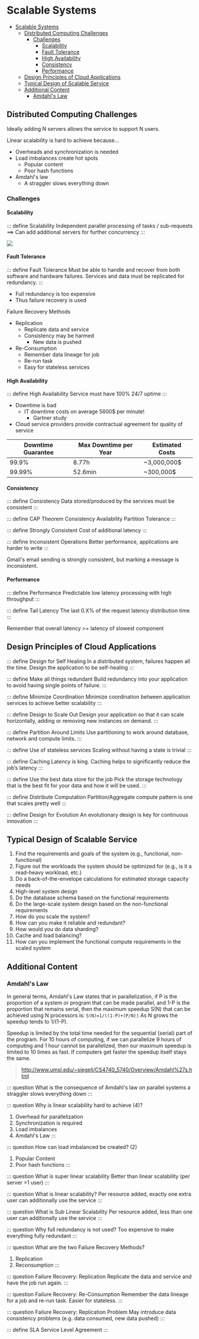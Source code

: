 # Scalable Systems

- [Scalable Systems](#scalable-systems)
  - [Distributed Computing Challenges](#distributed-computing-challenges)
    - [Challenges](#challenges)
      - [Scalability](#scalability)
      - [Fault Tolerance](#fault-tolerance)
      - [High Availability](#high-availability)
      - [Consistency](#consistency)
      - [Performance](#performance)
  - [Design Principles of Cloud Applications](#design-principles-of-cloud-applications)
  - [Typical Design of Scalable Service](#typical-design-of-scalable-service)
  - [Additional Content](#additional-content)
    - [Amdahl's Law](#amdahls-law)


## Distributed Computing Challenges

Ideally adding N servers allows the service to support N users. 

Linear scalability is hard to achieve because...

* Overheads and synchronization is needed
* Load imbalances create hot spots
  * Popular content
  * Poor hash functions
* Amdahl's law
  * A straggler slows everything down

### Challenges

#### Scalability

::: define Scalability
Independent parallel processing of tasks / sub-requests ==> Can add additional servers for further concurrency
:::

![](https://www.researchgate.net/profile/Mark-Burgess-9/publication/293654281/figure/fig28/AS:613921840979968@1523381781092/Sublinear-linear-and-superlinear-scaling-of-a-value-with-respect-to-a-control.png)


#### Fault Tolerance

::: define Fault Tolerance
Must be able to handle and recover from both software and hardware failures. Services and data must be replicated for redundancy. 
:::

* Full redundancy is too expensive
* Thus failure recovery is used

Failure Recovery Methods

* Replication
  * Replicate data and service
  * Consistency may be harmed
    * New data is pushed
* Re-Consumption
  * Remember data lineage for job
  * Re-run task
  * Easy for stateless services

#### High Availability

::: define High Availability
Service must have 100% 24/7 uptime
:::

* Downtime is bad
  * IT downtime costs on average 5600$ per minute!
    * Gartner study
* Cloud service providers provide contractual agreement for quality of service

| Downtime Guarantee | Max Downtime per Year | Estimated Costs |
| ------------------ | --------------------- | --------------- |
| 99.9%              | 8.77h                 | ~3,000,000$     |
| 99.99%             | 52.6min               | ~300,000$       |

#### Consistency
::: define Consistency
Data stored/produced by the services must be consistent
:::

::: define CAP Theorem
Consistency
Availability
Partition Tolerance
:::

::: define Strongly Consistent
Cost of additional latency
:::

::: define Inconsistent Operations
Better performance, applications are harder to write
:::

Gmail's email sending is strongly consistent, but marking a message is inconsistent.

#### Performance
::: define Performance
Predictable low latency processing with high throughput
:::

::: define Tail Latency
The last 0.X% of the request latency distribution time
:::

Remember that overall latency >= latency of slowest component

## Design Principles of Cloud Applications

::: define Design for Self Healing
In a distributed system, failures happen all the time. Design the application to be self-healing
:::

::: define Make all things redundant
Build redundancy into your application to avoid having single points of failure.
:::

::: define Minimize Coordination
Minimize coordination between application services to achieve better scalability
:::

::: define Design to Scale Out
Design your application so that it can scale horizontally, adding or removing new instances on demand.
:::

::: define Partition Around Limits
Use partitioning to work around database, network and compute limits.
:::

::: define Use of stateless services
Scaling without having a state is trivial
:::

::: define Caching
Latency is king. Caching helps to significantly reduce the job’s latency
:::

::: define Use the best data store for the job
Pick the storage technology that is the best fit for your data and how it will be used.
:::

::: define Distribute Computation
Partition/Aggregate compute pattern is one that scales pretty well
:::

::: define Design for Evolution
An evolutionary design is key for continuous innovation
:::

## Typical Design of Scalable Service
1. Find the requirements and goals of the system (e.g., functional, non-functional)
2. Figure out the workloads the system should be optimized for (e.g., is it a read-heavy workload, etc.)
3. Do a back-of-the-envelope calculations for estimated storage capacity needs
4. High-level system design
5. Do the database schema based on the functional requirements
6. Do the large-scale system design based on the non-functional requirements
  1. How do you scale the system?
  2. How can you make it reliable and redundant?
  3. How would you do data sharding?
  4. Cache and load balancing?
7. How can you implement the functional compute requirements in the scaled system

## Additional Content

### Amdahl's Law
In general terms, Amdahl's Law states that in parallelization, if P is the proportion of a system or program that can be made parallel, and 1-P is the proportion that remains serial, then the maximum speedup S(N) that can be achieved using N processors is:
                `S(N)=1/((1-P)+(P/N))`
As N grows the speedup tends to 1/(1-P).
 
Speedup is limited by the total time needed for the sequential (serial) part of the program. For 10 hours of computing, if we can parallelize 9 hours of computing and 1 hour cannot be parallelized, then our maximum speedup is limited to 10 times as fast. If computers get faster the speedup itself stays the same.

> http://www.umsl.edu/~siegelj/CS4740_5740/Overview/Amdahl%27s.html

::: question What is the consequence of Amdahl's law on parallel systems
 a straggler slows everything down
:::

::: question Why is linear scalability hard to achieve (4)?
1. Overhead for parallelization
2. Synchronization is required
3. Load imbalances
4. Amdahl's Law
:::

::: question How can load imbalanced be created? (2)
1. Popular Content
2. Poor hash functions
:::

::: question What is super linear scalability
Better than linear scalability (per server >1 user)
:::

::: question What is linear scalability?
Per resource added, exactly one extra user can additionally use the service
:::

::: question What is Sub Linear Scalability
Per resource added, less than one user can additionally use the service
:::

::: question Why full redundancy is not used?
Too expensive to make everything fully redundant
:::

::: question What are the two Failure Recovery Methods?
1. Replication
2. Reconsumption
:::

::: question Failure Recovery: Replication
Replicate the data and service and have the job run again.
:::

::: question Failure Recovery: Re-Consumption
Remember the data lineage for a job and re-run task. Easier for stateless.
:::

::: question Failure Recovery: Replication Problem
May introduce data consistency problems (e.g. data consumed, new data pushed)
:::

::: define SLA
Service Level Agreement
::: 